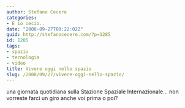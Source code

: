 ```yaml
---
author: Stefano Cecere
categories:
- E io cecio..
date: "2008-09-27T00:22:02Z"
guid: http://stefanocecere.com/?p=1285
id: 1285
tags:
- spazio
- tecnologia
- video
title: Vivere oggi nello spazio
slug: /2008/09/27/vivere-oggi-nello-spazio/
---
```


una giornata quotidiana sulla Stazione Spaziale Internazionale&#8230; non vorreste farci un giro anche voi prima o poi?